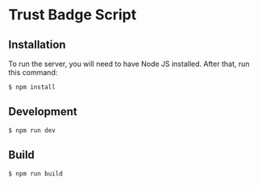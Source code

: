 # Trust Badge Script

## Installation

To run the server, you will need to have Node JS installed.
After that, run this command:

```
$ npm install
```

## Development

```
$ npm run dev
```

## Build

```
$ npm run build
```
